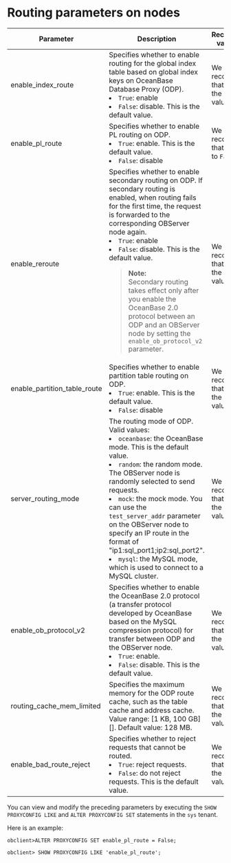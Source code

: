 # Routing parameters on nodes

| Parameter | Description | Recommended value/range |
|------------------------------|--------------------------------------------------------------------------------------------------------------------------------------------------------------------------------------------------------------------------------------|-------------|
| enable_index_route | Specifies whether to enable routing for the global index table based on global index keys on OceanBase Database Proxy (ODP).<li>`True`: enable<li>`False`: disable. This is the default value. | We recommend that you use the default value. |
| enable_pl_route | Specifies whether to enable PL routing on ODP.<li>`True`: enable. This is the default value.<li>`False`: disable | We recommend that you set it to `False`. |
| enable_reroute | Specifies whether to enable secondary routing on ODP. If secondary routing is enabled, when routing fails for the first time, the request is forwarded to the corresponding OBServer node again.<li>`True`: enable<li>`False`: disable. This is the default value.<blockquote>**Note:**<br >Secondary routing takes effect only after you enable the OceanBase 2.0 protocol between an ODP and an OBServer node by setting the `enable_ob_protocol_v2` parameter.</blockquote> | We recommend that you use the default value. |
| enable_partition_table_route | Specifies whether to enable partition table routing on ODP.<li>`True`: enable. This is the default value.<li>`False`: disable | We recommend that you use the default value. |
| server_routing_mode | The routing mode of ODP. Valid values:<li>`oceanbase`: the OceanBase mode. This is the default value.<li>`random`: the random mode. The OBServer node is randomly selected to send requests.<li>`mock`: the mock mode. You can use the `test_server_addr` parameter on the OBServer node to specify an IP route in the format of "ip1:sql_port1;ip2:sql_port2".<li>`mysql`: the MySQL mode, which is used to connect to a MySQL cluster. | We recommend that you use the default value. |
| enable_ob_protocol_v2 | Specifies whether to enable the OceanBase 2.0 protocol (a transfer protocol developed by OceanBase based on the MySQL compression protocol) for transfer between ODP and the OBServer node.<li>`True`: enable.<li>`False`: disable. This is the default value. | We recommend that you use the default value. |
| routing_cache_mem_limited | Specifies the maximum memory for the ODP route cache, such as the table cache and address cache. Value range: [1 KB, 100 GB][]. Default value: 128 MB. | We recommend that you use the default value. |
| enable_bad_route_reject | Specifies whether to reject requests that cannot be routed.<li>`True`: reject requests.<li>`False`: do not reject requests. This is the default value. | We recommend that you use the default value. |

You can view and modify the preceding parameters by executing the `SHOW PROXYCONFIG LIKE` and `ALTER PROXYCONFIG SET` statements in the `sys` tenant.

Here is an example:

```unknow
obclient>ALTER PROXYCONFIG SET enable_pl_route = False;
```

```unknow
obclient> SHOW PROXYCONFIG LIKE 'enable_pl_route';
```

